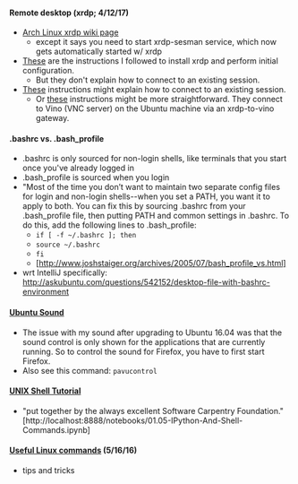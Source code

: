 #### Remote desktop (xrdp; 4/12/17)
* [Arch Linux xrdp wiki page](https://wiki.archlinux.org/index.php/xrdp)
  * except it says you need to start xrdp-sesman service, which now gets automatically started w/ xrdp
* [These](http://c-nergy.be/blog/?p=5305) are the instructions I followed to install xrdp and perform initial configuration.
  * But they don't explain how to connect to an existing session.
* [These](http://c-nergy.be/blog/?p=4471) instructions might explain how to connect to an existing session.
  * Or [these](http://askubuntu.com/questions/235905/use-xrdp-to-connect-to-desktop-session) instructions might be more straightforward.  They connect to Vino (VNC server) on the Ubuntu machine via an xrdp-to-vino gateway.

#### .bashrc vs. .bash_profile
* .bashrc is only sourced for non-login shells, like terminals that you start once you've already logged in
* .bash_profile is sourced when you login
* "Most of the time you don’t want to maintain two separate config files for login and non-login shells--when you set a PATH, you want it to apply to both. You can fix this by sourcing .bashrc from your .bash_profile file, then putting PATH and common settings in .bashrc.  To do this, add the following lines to .bash_profile:
  * `if [ -f ~/.bashrc ]; then`
  * `source ~/.bashrc`
  * `fi`
  * [http://www.joshstaiger.org/archives/2005/07/bash_profile_vs.html]
* wrt IntelliJ specifically: http://askubuntu.com/questions/542152/desktop-file-with-bashrc-environment

#### [Ubuntu Sound](https://wiki.ubuntu.com/Sound)
  * The issue with my sound after upgrading to Ubuntu 16.04 was that the sound control is only shown for the applications that are currently running.  So to control the sound for Firefox, you have to first start Firefox.
  * Also see this command: `pavucontrol`

#### [UNIX Shell Tutorial](http://swcarpentry.github.io/shell-novice/)
* "put together by the always excellent Software Carpentry Foundation." [http://localhost:8888/notebooks/01.05-IPython-And-Shell-Commands.ipynb]

#### [Useful Linux commands](http://www.commandlinefu.com/commands/browse/sort-by-votes) (5/16/16)
* tips and tricks
